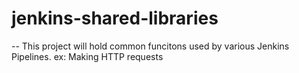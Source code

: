 # jenkins-shared-libraries

-- This project will hold common funcitons used by various Jenkins Pipelines. ex: Making HTTP requests
